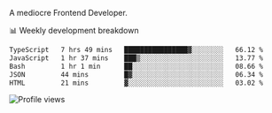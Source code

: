 A mediocre Frontend Developer.

📊 Weekly development breakdown
<!--START_SECTION:waka-->

```txt
TypeScript   7 hrs 49 mins   ████████████████▓░░░░░░░░   66.12 %
JavaScript   1 hr 37 mins    ███▒░░░░░░░░░░░░░░░░░░░░░   13.77 %
Bash         1 hr 1 min      ██░░░░░░░░░░░░░░░░░░░░░░░   08.66 %
JSON         44 mins         █▓░░░░░░░░░░░░░░░░░░░░░░░   06.34 %
HTML         21 mins         ▓░░░░░░░░░░░░░░░░░░░░░░░░   03.02 %
```

<!--END_SECTION:waka-->

<img src="https://gpvc.arturio.dev/iqbalfasri" alt="Profile views"/>
